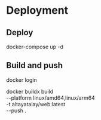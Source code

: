 

# Deployment


## Deploy
docker-compose up -d


## Build and push
docker login

docker buildx build \
    --platform linux/amd64,linux/arm64 \
    -t altayatalay/web:latest \
    --push .